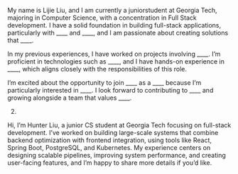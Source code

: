 My name is Lijie Liu, and I am currently a juniorstudent at Georgia Tech, majoring in Computer Science, with a concentration in Full Stack development. I have a solid foundation in building full-stack applications, particularly with ____ and ____, and I am passionate about creating solutions that ____.

In my previous experiences, I have worked on projects involving ____. I’m proficient in technologies such as ____, and I have hands-on experience in ____, which aligns closely with the responsibilities of this role.

I’m excited about the opportunity to join ____ as a ____ because I’m particularly interested in ____. I look forward to contributing to ____ and growing alongside a team that values ____.


2.

Hi, I’m Hunter Liu, a junior CS student at Georgia Tech focusing on full-stack development. I’ve worked on building large-scale systems that combine backend optimization with frontend integration, using tools like React, Spring Boot, PostgreSQL, and Kubernetes. My experience centers on designing scalable pipelines, improving system performance, and creating user-facing features, and I’m happy to share more details if you’d like.
